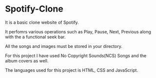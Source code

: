 # Spotify-Clone
It is a basic clone website of Spotify.

It perfomrs various operations such as Play, Pause, Next, Previous along with the a functional seek bar.

All the songs and images must be stored in your directory.

For this project I have used No Copyright Sounds(NCS) Songs and the album covers as well.

The languages used for this project is HTML, CSS and JavaScript.
